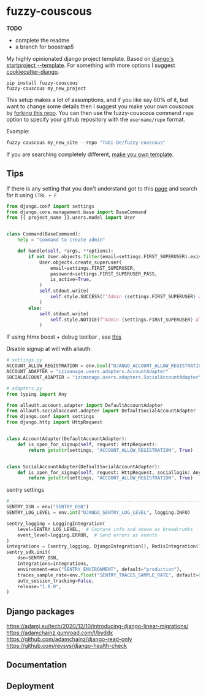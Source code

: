# fuzzy-couscous

**TODO**
- complete the readme
- a branch for boostrap5

My highly opinionated django project template.
Based on [django's startproject --template](https://docs.djangoproject.com/en/stable/ref/django-admin/#startproject).
For something with more options I suggest [cookiecutter-django](https://github.com/cookiecutter/cookiecutter-django).

```shell
pip install fuzzy-couscous
fuzzy-couscous my_new_project
```

This setup makes a lot of assumptions, and if you like say 80% of it, but want to change some details then I suggest you
make your own couscous by [forking this repo](https://github.com/Tobi-De/fuzzy-couscous/fork).
You can then use the fuzzy-couscous command `repo` option to specify your github repository with the `username/repo` format.

Example:

```python
fuzzy-couscous my_new_site --repo "Tobi-De/fuzzy-couscous"
```

If you are searching completely different, [make you own template](https://www.valentinog.com/blog/django-project/).


## Tips

If there is any setting that you don't understand got to this [page](https://docs.djangoproject.com/en/dev/ref/settings/) and
search for it using `CTRL + F`

```python
from django.conf import settings
from django.core.management.base import BaseCommand
from {{ project_name }}.users.model import User


class Command(BaseCommand):
    help = "Command to create admin"

    def handle(self, *args, **options):
        if not User.objects.filter(email=settings.FIRST_SUPERUSER).exists():
            User.objects.create_superuser(
                email=settings.FIRST_SUPERUSER,
                password=settings.FIRST_SUPERUSER_PASS,
                is_active=True,
            )
            self.stdout.write(
                self.style.SUCCESS(f"Admin {settings.FIRST_SUPERUSER} was created")
            )
        else:
            self.stdout.write(
                self.style.NOTICE(f"Admin {settings.FIRST_SUPERUSER} already exists")
            )
```

If using htmx boost + debug toolbar , see [this](https://django-debug-toolbar.readthedocs.io/en/latest/installation.html#htmx)


Disable signup at will with allauth:

```python
# settings.py
ACCOUNT_ALLOW_REGISTRATION = env.bool("DJANGO_ACCOUNT_ALLOW_REGISTRATION", True)
ACCOUNT_ADAPTER = "izimanage.users.adapters.AccountAdapter"
SOCIALACCOUNT_ADAPTER = "izimanage.users.adapters.SocialAccountAdapter"

# adapters.py
from typing import Any

from allauth.account.adapter import DefaultAccountAdapter
from allauth.socialaccount.adapter import DefaultSocialAccountAdapter
from django.conf import settings
from django.http import HttpRequest


class AccountAdapter(DefaultAccountAdapter):
    def is_open_for_signup(self, request: HttpRequest):
        return getattr(settings, "ACCOUNT_ALLOW_REGISTRATION", True)


class SocialAccountAdapter(DefaultSocialAccountAdapter):
    def is_open_for_signup(self, request: HttpRequest, sociallogin: Any):
        return getattr(settings, "ACCOUNT_ALLOW_REGISTRATION", True)

```

sentry settings

````python
# ------------------------------------------------------------------------------
SENTRY_DSN = env("SENTRY_DSN")
SENTRY_LOG_LEVEL = env.int("DJANGO_SENTRY_LOG_LEVEL", logging.INFO)

sentry_logging = LoggingIntegration(
    level=SENTRY_LOG_LEVEL,  # Capture info and above as breadcrumbs
    event_level=logging.ERROR,  # Send errors as events
)
integrations = [sentry_logging, DjangoIntegration(), RedisIntegration()]
sentry_sdk.init(
    dsn=SENTRY_DSN,
    integrations=integrations,
    environment=env("SENTRY_ENVIRONMENT", default="production"),
    traces_sample_rate=env.float("SENTRY_TRACES_SAMPLE_RATE", default=0.0),
    auto_session_tracking=False,
    release="1.0.0",
)
````

## Django packages


https://adamj.eu/tech/2020/12/10/introducing-django-linear-migrations/
https://adamchainz.gumroad.com/l/byddx
https://github.com/adamchainz/django-read-only
https://github.com/revsys/django-health-check

## Documentation

## Deployment
